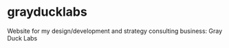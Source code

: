 grayducklabs
============

Website for my design/development and strategy consulting business: Gray Duck Labs